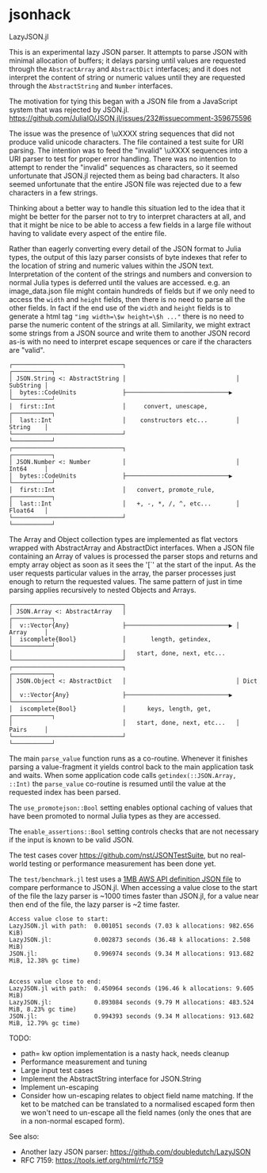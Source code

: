 # jsonhack

LazyJSON.jl

This is an experimental lazy JSON parser. It attempts to parse JSON
with minimal allocation of buffers; it delays parsing until values
are requested through the `AbstractArray` and `AbstractDict`
interfaces; and it does not interpret the content of string or
numeric values until they are requested through the `AbstractString`
and `Number` interfaces.

The motivation for tying this began with a JSON file from a JavaScript
system that was rejected by JSON.jl.
https://github.com/JuliaIO/JSON.jl/issues/232#issuecomment-359675596

The issue was the presence of \\uXXXX string sequences that did not
produce valid unicode characters. The file contained a test suite
for URI parsing. The intention was to feed the "invalid" \\uXXXX
sequences into a URI parser to test for proper error handling. There
was no intention to attempt to render the "invalid" sequences as
characters, so it seemed unfortunate that JSON.jl rejected them as
being bad characters. It also seemed unfortunate that the entire JSON
file was rejected due to a few characters in a few strings.

Thinking about a better way to handle this situation led to the
idea that it might be better for the parser not to try to interpret
characters at all, and that it might be nice to be able to access a few
fields in a large file without having to validate every aspect of the
entire file.

Rather than eagerly converting every detail of the JSON format to Julia
types, the output of this lazy parser consists of byte indexes that
refer to the location of string and numeric values within the JSON text.
Interpretation of the content of the strings and numbers and conversion
to normal Julia types is deferred until the values are accessed.
e.g. an image_data.json file might contain hundreds of fields but if we
only need to access the `width` and `height` fields, then there is no
need to parse all the other fields. In fact if the end use of the `width`
and `height` fields is to generate a html tag `"img width=\$w height=\$h ..."`
there is no need to parse the numeric content of the strings at all.
Similarity, we might extract some strings from a JSON source and write
them to another JSON record as-is with no need to interpret escape
sequences or care if the characters are "valid".

```
┌───────────────────────────────┐                               ┌───────────┐
│ JSON.String <: AbstractString │                               │ SubString │
│  bytes::CodeUnits             ├─────────────────────────────▶ └───────────┘
│  first::Int                   │     convert, unescape,        ┌───────────┐
│  last::Int                    │    constructors etc...        │ String    │
└───────────────────────────────┘                               └───────────┘
┌───────────────────────────────┐                               ┌───────────┐
│ JSON.Number <: Number         │                               │ Int64     │
│  bytes::CodeUnits             ├─────────────────────────────▶ └───────────┘
│  first::Int                   │   convert, promote_rule,      ┌───────────┐
│  last::Int                    │   +, -, *, /, ^, etc...       │ Float64   │
└───────────────────────────────┘                               └───────────┘
```


The Array and Object collection types are implemented as flat vectors
wrapped with AbstractArray and AbstractDict interfaces. When a JSON
file containing an Array of values is processed the parser stops
and returns and empty array object as soon as it sees the '[`' at
the start of the input.  As the user requests particular values in
the array, the parser processes just enough to return the requested
values. The same pattern of just in time parsing applies recursively
to nested Objects and Arrays.

```
┌───────────────────────────────┐
│ JSON.Array <: AbstractArray   │                               ┌───────────┐
│  v::Vector{Any}               ├─────────────────────────────▶ │ Array     │
│  iscomplete{Bool}             │       length, getindex,       └───────────┘
│                               │   start, done, next, etc...
└───────────────────────────────┘
┌───────────────────────────────┐                               ┌───────────┐
│ JSON.Object <: AbstractDict   │                               │ Dict      │
│  v::Vector{Any}               ├─────────────────────────────▶ └───────────┘
│  iscomplete{Bool}             │      keys, length, get,       ┌───────────┐
│                               │   start, done, next, etc...   │ Pairs     │
└───────────────────────────────┘                               └───────────┘
```


The main `parse_value` function runs as a co-routine. Whenever it
finishes parsing a value-fragment it yields control back to the
main application task and waits. When some application code calls
`getindex(::JSON.Array, ::Int)` the `parse_value` co-routine is
resumed until the value at the requested index has been parsed.

The `use_promotejson::Bool` setting enables optional caching of values
that have been promoted to normal Julia types as they are accessed.

The `enable_assertions::Bool` setting controls checks that are not
necessary if the input is known to be valid JSON.

The test cases cover https://github.com/nst/JSONTestSuite, but no
real-world testing or performance measurement has been done yet.

The `test/benchmark.jl` test uses a [1MB AWS API definition JSON file](https://github.com/samoconnor/jsonhack/blob/master/test/ec2-2016-11-15.normal.json)
to compare performance to JSON.jl.  When accessing a value close to the
start of the file the lazy parser is ~1000 times faster than JSON.jl,
for a value near then end of the file, the lazy parser is ~2 time faster.

```
Access value close to start:
LazyJSON.jl with path:  0.001051 seconds (7.03 k allocations: 982.656 KiB)
LazyJSON.jl:            0.002873 seconds (36.48 k allocations: 2.508 MiB)
JSON.jl:                0.996974 seconds (9.34 M allocations: 913.682 MiB, 12.38% gc time)


Access value close to end:
LazyJSON.jl with path:  0.450964 seconds (196.46 k allocations: 9.605 MiB)
LazyJSON.jl:            0.893084 seconds (9.79 M allocations: 483.524 MiB, 8.23% gc time)
JSON.jl:                0.994393 seconds (9.34 M allocations: 913.682 MiB, 12.79% gc time)
```

TODO:
 - path= kw option implementation is a nasty hack, needs cleanup
 - Performance measurement and tuning
 - Large input test cases
 - Implement the AbstractString interface for JSON.String
 - Implement un-escaping
 - Consider how un-escaping relates to object field name matching.
   If the ket to be matched can be translated to a normalised escaped form
   then we won't need to un-escape all the field names (only the ones that
   are in a non-normal escaped form).

See also:
 - Another lazy JSON parser: https://github.com/doubledutch/LazyJSON
 - RFC 7159: https://tools.ietf.org/html/rfc7159
